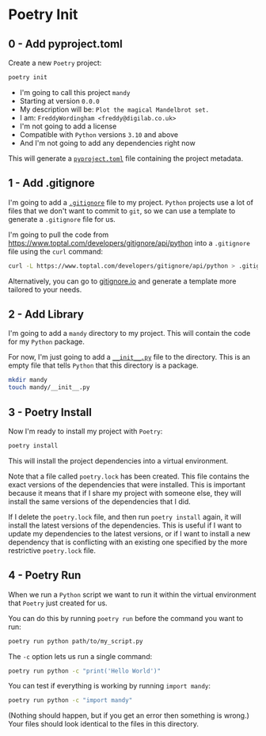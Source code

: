 # Poetry Init

## 0 - Add pyproject.toml

Create a new `Poetry` project:

```bash
poetry init
```

-   I'm going to call this project `mandy`
-   Starting at version `0.0.0`
-   My description will be: `Plot the magical Mandelbrot set.`
-   I am: `FreddyWordingham <freddy@digilab.co.uk>`
-   I'm not going to add a license
-   Compatible with `Python` versions `3.10` and above
-   And I'm not going to add any dependencies right now

This will generate a [`pyproject.toml`](./pyproject.toml) file containing the project metadata.

## 1 - Add .gitignore

I'm going to add a [`.gitignore`](./.gitignore) file to my project.
`Python` projects use a lot of files that we don't want to commit to `git`, so we can use a template to generate a `.gitignore` file for us.

I'm going to pull the code from https://www.toptal.com/developers/gitignore/api/python into a `.gitignore` file using the `curl` command:

```bash
curl -L https://www.toptal.com/developers/gitignore/api/python > .gitignore
```

Alternatively, you can go to [gitignore.io](https://gitignore.io/) and generate a template more tailored to your needs.

## 2 - Add Library

I'm going to add a `mandy` directory to my project.
This will contain the code for my `Python` package.

For now, I'm just going to add a [`__init__.py`](./mandy/__init__.py) file to the directory.
This is an empty file that tells `Python` that this directory is a package.

```bash
mkdir mandy
touch mandy/__init__.py
```

## 3 - Poetry Install

Now I'm ready to install my project with `Poetry`:

```bash
poetry install
```

This will install the project dependencies into a virtual environment.

Note that a file called `poetry.lock` has been created.
This file contains the exact versions of the dependencies that were installed.
This is important because it means that if I share my project with someone else, they will install the same versions of the dependencies that I did.

If I delete the `poetry.lock` file, and then run `poetry install` again, it will install the latest versions of the dependencies.
This is useful if I want to update my dependencies to the latest versions, or if I want to install a new dependency that is conflicting with an existing one specified by the more restrictive `poetry.lock` file.

## 4 - Poetry Run

When we run a `Python` script we want to run it within the virtual environment that `Poetry` just created for us.

You can do this by running `poetry run` before the command you want to run:

```bash
poetry run python path/to/my_script.py
```

The `-c` option lets us run a single command:

```bash
poetry run python -c "print('Hello World')"
```

You can test if everything is working by running `import mandy`:

```bash
poetry run python -c "import mandy"
```

(Nothing should happen, but if you get an error then something is wrong.)
Your files should look identical to the files in this directory.

